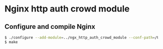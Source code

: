 
# Nginx http auth crowd module

## Configure and compile Nginx

```bash
$ ./configure --add-module=../ngx_http_auth_crowd_module --conf-path=/Users/kare/nginx-crowd/ngx_http_auth_crowd_module/conf/nginx.conf --with-debug
$ make
```

